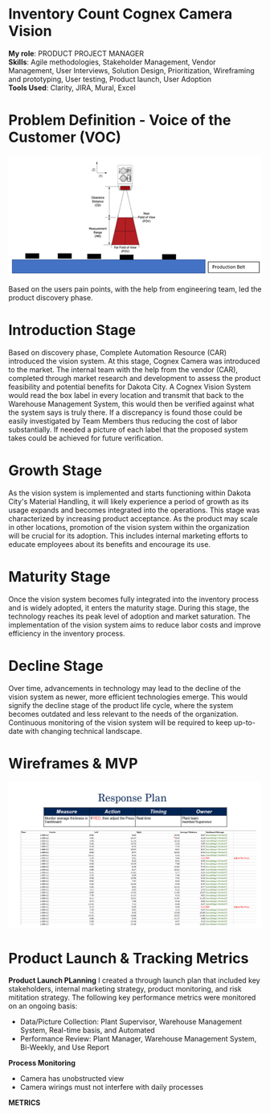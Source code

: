 # Inventory Count Cognex Camera Vision

**My role**: PRODUCT PROJECT MANAGER \
**Skills**: Agile methodologies, Stakeholder Management, Vendor Management, User Interviews, Solution Design, Prioritization, Wireframing and prototyping, User testing, Product launch, User Adoption \
**Tools Used**: Clarity, JIRA, Mural, Excel

# Problem Definition - Voice of the Customer (VOC)
![Prototype](assets/Prototype.png)

Based on the users pain points, with the help from engineering team, led the product discovery phase.

# Introduction Stage
Based on discovery phase, Complete Automation Resource (CAR) introduced the vision system. At this stage, Cognex Camera was introduced to the market.
The internal team with the help from the vendor (CAR), completed through market research and development to assess the product feasibility and potential
benefits for Dakota City. A Cognex Vision System would read the box label in every location and transmit that back to the Warehouse Management System, this would then be verified against what the system says is truly there. 
If a discrepancy is found those could be easily investigated by Team Members thus reducing the cost of labor substantially. If needed a picture of each label that the proposed system takes could be achieved for future verification. 

# Growth Stage
As the vision system is implemented and starts functioning within Dakota City's Material Handling, it will likely experience a period of growth as its usage expands and becomes integrated into the operations. 
This stage was characterized by increasing product acceptance. 
As the product may scale in other locations, promotion of the vision system within the organization will be crucial for its adoption. 
This includes internal marketing efforts to educate employees about its benefits and encourage its use.

# Maturity Stage
Once the vision system becomes fully integrated into the inventory process and is widely adopted, 
it enters the maturity stage. During this stage, the technology reaches its peak level of adoption 
and market saturation. The implementation of the vision system aims to reduce labor costs and 
improve efficiency in the inventory process. 

# Decline Stage
Over time, advancements in technology may lead to the decline of the vision system as newer, more efficient technologies 
emerge. This would signify the decline stage of the product life cycle, where the system becomes outdated and less relevant to the
needs of the organization. <br />
Continuous monitoring of the vision system will be required to keep up-to-date with 
changing technical landscape.

# Wireframes & MVP
![Wireframes](assets/Responseplan.png)

# Product Launch & Tracking Metrics
**Product Launch PLanning**
I created a through launch plan that included key stakeholders, internal marketing strategy, product monitoring, and risk mititation strategy. 
The following key performance metrics were monitored on an ongoing basis: <br />
* Data/Picture Collection:  Plant Supervisor, Warehouse Management System, Real-time basis, and Automated
* Performance Review: Plant Manager, Warehouse Management System, Bi-Weekly, and Use Report

**Process Monitoring**
* Camera has unobstructed view
* Camera wirings must not interfere with daily processes

**METRICS**











 
